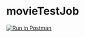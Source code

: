 # movieTestJob
[![Run in Postman](https://run.pstmn.io/button.svg)](https://app.getpostman.com/run-collection/f89ea7ba86796c52589e)
